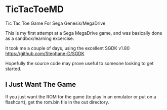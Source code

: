 # TicTacToeMD
Tic Tac Toe Game For Sega Genesis/MegaDrive

This is my first attempt at a Sega MegaDrive game, and was basically done as a sandbox/learning excercise.

It took me a couple of days, using the excellent SGDK v1.80 https://github.com/Stephane-D/SGDK

Hopefully the source code may prove useful to someone looking to get started.

## I Just Want The Game
If you just want the ROM for the game (to play in an emulator or put on a flashcart), get the rom.bin file in the out directory.